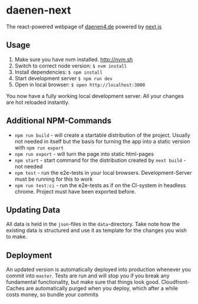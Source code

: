 # daenen-next
The react-powered webpage of [daenen4.de](http://www.daenen4.de) powered by [next.js](https://github.com/zeit/next.js/)

## Usage
1. Make sure you have nvm installed. http://nvm.sh
2. Switch to correct node version: `$ nvm install`
3. Install dependencies: `$ npm install`
4. Start development server `$ npm run dev`
5. Open in local browser: `$ open http://localhost:3000`

You now have a fully working local development server. All your changes are hot reloaded instantly.

## Additional NPM-Commands

* `npm run build` - will create a startable distribution of the project. Usually not needed in itself but the basis for turning the app into a static version with `npm run export`
* `npm run export` - will turn the page into static html-pages
* `npm start` - start command for the distribution created by `next build` - not needed
* `npm test` - run the e2e-tests in your local browsers. Development-Server must be running for this to work
* `npm run test:ci` - run the e2e-tests as if on the CI-system in headless chrome. Project must have been exported before.

## Updating Data
All data is held in the `json`-files in the `data`-directory. Take note how the existing data is structured and use it as template for the changes you wish to make.

## Deployment
An updated version is automatically deployed into production whenever you commit into `master`.
Tests are run and will stop you if you break any fundamental functionality, but make sure that things look good. Cloudfront-Caches are automatically purged when you deploy, which after a while costs money, so bundle your commits

